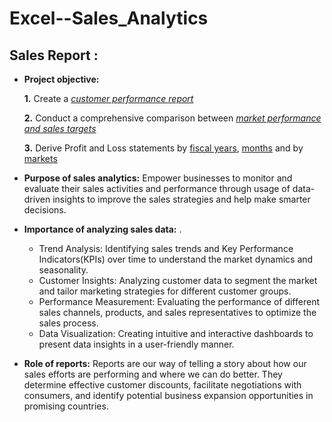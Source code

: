 # Excel--Sales_Analytics
## Sales Report :


- **Project objective:** 

    **1.** Create a _[customer performance report](https://github.com/KataruShreya/Excel--Sales_Analytics/blob/main/Customer%20Performance%20Report.pdf)_ 

    **2.** Conduct a comprehensive comparison between _[market performance and sales targets](https://github.com/KataruShreya/Excel--Sales_Analytics/blob/main/Market%20Performance%20vs%20Target%20Report.pdf)_
  
    **3.** Derive Profit and Loss statements by [fiscal years](https://github.com/KataruShreya/Excel--Sales_Analytics/blob/main/P%26L%20Statement%20by%20Fiscal%20Year.pdf), [months](https://github.com/KataruShreya/Excel--Sales_Analytics/blob/main/P%26L%20Statement%20by%20Months.pdf) and by [markets](https://github.com/KataruShreya/Excel--Sales_Analytics/blob/main/P%26L%20Statement%20by%20Markets.pdf)

- **Purpose of sales analytics:** Empower businesses to monitor and evaluate their sales activities and performance through usage of data-driven insights to improve the sales strategies and help make smarter decisions. 

- **Importance of analyzing sales data:** .
  * Trend Analysis: Identifying sales trends and Key Performance Indicators(KPIs) over time to understand the market dynamics and seasonality.
  * Customer Insights: Analyzing customer data to segment the market and tailor marketing strategies for different customer groups.
  * Performance Measurement: Evaluating the performance of different sales channels, products, and sales representatives to optimize the sales process.
  * Data Visualization: Creating intuitive and interactive dashboards to present data insights in a user-friendly manner.

- **Role of reports:** Reports are our way of telling a story about how our sales efforts are performing and where we can do better. They determine effective customer discounts, facilitate negotiations with consumers, and identify potential business expansion opportunities in promising countries.
